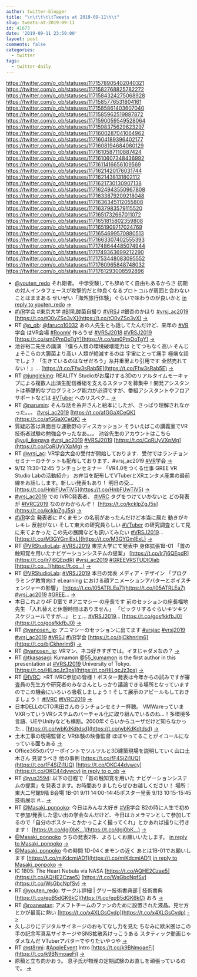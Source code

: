 ```yaml
---
author: twitter-blogger
title: "\n\t\t\t\tTweets at 2019-09-11\t\t"
slug: tweets-at-2019-09-11
id: 41673
date: '2019-09-11 23:59:00'
layout: post
comments: false
categories:
  - twitter
tags:
  - twitter-daily
---
```


https://twitter.com/o_ob/statuses/1171578905402040321 https://twitter.com/o_ob/statuses/1171582768825782272 https://twitter.com/o_ob/statuses/1171584324275068928 https://twitter.com/o_ob/statuses/1171585776531804161 https://twitter.com/o_ob/statuses/1171585861403607040 https://twitter.com/o_ob/statuses/1171585962519887872 https://twitter.com/o_ob/statuses/1171590059549528064 https://twitter.com/o_ob/statuses/1171598375629623297 https://twitter.com/o_ob/statuses/1171600287041064962 https://twitter.com/o_ob/statuses/1171604189396402177 https://twitter.com/o_ob/statuses/1171608194684080129 https://twitter.com/o_ob/statuses/1171610587110887424 https://twitter.com/o_ob/statuses/1171610607348436992 https://twitter.com/o_ob/statuses/1171611416656109569 https://twitter.com/o_ob/statuses/1171621420176031744 https://twitter.com/o_ob/statuses/1171621438131802112 https://twitter.com/o_ob/statuses/1171621730130907138 https://twitter.com/o_ob/statuses/1171624943550967808 https://twitter.com/o_ob/statuses/1171633879209218048 https://twitter.com/o_ob/statuses/1171636345112055808 https://twitter.com/o_ob/statuses/1171637983579115520 https://twitter.com/o_ob/statuses/1171651732667011072 https://twitter.com/o_ob/statuses/1171651815802359808 https://twitter.com/o_ob/statuses/1171651909717024769 https://twitter.com/o_ob/statuses/1171654699570880513 https://twitter.com/o_ob/statuses/1171663307402555393 https://twitter.com/o_ob/statuses/1171748644485074944 https://twitter.com/o_ob/statuses/1171749363699212290 https://twitter.com/o_ob/statuses/1171753448083095552 https://twitter.com/o_ob/statuses/1171760965848748032 https://twitter.com/o_ob/statuses/1171761293008592896  

*   [@youten_redo](https://twitter.com/youten_redo) それ剛者。 中学受験しても辞めてく自由もあるからさ 初期の対人インタフェースが攻撃的だと仲良くなるプロトコルが周囲と合わないことはままある せいぜい「海外旅行体験」ぐらいで味わうのが良いかと [in reply to youten_redo](https://twitter.com/youten_redo/statuses/1171566240902500352) [->](https://twitter.com/o_ob/statuses/1171578905402040321)
*   [#VR](https://twitter.com/search?q=%23VR&src=hash)学会 #東京大学 [#B1](https://twitter.com/search?q=%23B1&src=hash)乳酸菌自撮り [#VRSJ](https://twitter.com/search?q=%23VRSJ&src=hash) #銀杏のかほり [#vrsj_ac2019](https://twitter.com/search?q=%23vrsj_ac2019&src=hash) [https://t.co/tO0vZSo3vX](https://t.co/tO0vZSo3vX) [->](https://twitter.com/o_ob/statuses/1171582768825782272)
*   RT [@o_ob](https://twitter.com/o_ob): [@faruco10032](https://twitter.com/faruco10032) あの人先生とも話してたんだけど、来年の [#VR](https://twitter.com/search?q=%23VR&src=hash)学会 はVR会場 [#RoomV](https://twitter.com/search?q=%23RoomV&src=hash) 作ろうぜ [#VRSJ2018](https://twitter.com/search?q=%23VRSJ2018&src=hash) [#VRSJ2019](https://twitter.com/search?q=%23VRSJ2019&src=hash) [https://t.co/sm0PmOoTgY](https://t.co/sm0PmOoTgY) [->](https://twitter.com/o_ob/statuses/1171584324275068928)
*   池谷裕二先生の講演 『僕ら人類の環境破壊能力は とてつもなく高い そんじょそこらの大腸菌より高い 人類が絶滅するのは 宇宙にとって痛手 極端な話でしょ？ 「生きているのはなぜだろう」糸井重里より引用です 全然売れてない！』… [https://t.co/Ffw3sRab5E](https://t.co/Ffw3sRab5E) [->](https://twitter.com/o_ob/statuses/1171585776531804161)
*   RT [@jungleking](https://twitter.com/jungleking): REALITY Studioがお届けする3Dのリアルタイムモーキャプによる複数人出演生配信番組を支えるスタッフを募集中！開発アシスタントは基礎的なプログラミング能力が必須ですが、番組アシスタントやフロアサポートなどは [#VTuber](https://twitter.com/search?q=%23VTuber&src=hash) へのリスペク… [->](https://twitter.com/o_ob/statuses/1171585861403607040)
*   RT [@narumin](https://twitter.com/narumin): そんな話を糸井さんと絵本にしたが、さっぱり理解されなかった。。。 [#vrsj_ac2019](https://twitter.com/search?q=%23vrsj_ac2019&src=hash) [https://t.co/afGGaXCeQK](https://t.co/afGGaXCeQK) [->](https://twitter.com/o_ob/statuses/1171585962519887872)
*   質疑応答は真面目な運動野のディスカッション そういえばこの講義室でVR技術者試験の勉強会やったなあ。。。 池谷先生のアカウントはこちら [@yuji_ikegaya](https://twitter.com/yuji_ikegaya) [#vrsj_ac2019](https://twitter.com/search?q=%23vrsj_ac2019&src=hash) [#VRSJ2019](https://twitter.com/search?q=%23VRSJ2019&src=hash) [https://t.co/CoRUyVXpMg](https://t.co/CoRUyVXpMg) [->](https://twitter.com/o_ob/statuses/1171590059549528064)
*   RT [@vrsj_ac](https://twitter.com/vrsj_ac): VR学会大会の受付が開始しております．受付ではランチョンセミナーのチケットも配布しております．#vrsj_ac2019 [#VR](https://twitter.com/search?q=%23VR&src=hash)学会 [->](https://twitter.com/o_ob/statuses/1171598375629623297)
*   9/12 11:30-12:45 ランチョンセミナー 「VR4.0をつくる仕事 GREE VR Studio Labの活動紹介」 お弁当を配布してVTuberとXRエンタメ産業の最前線をお話しします。新しい発表もあり！ 明日の受… [https://t.co/HnbFUwTiV5](https://t.co/HnbFUwTiV5) [->](https://twitter.com/o_ob/statuses/1171600287041064962)
*   [#vrsj_ac2019](https://twitter.com/search?q=%23vrsj_ac2019&src=hash) での IVRC発表者、 [#IVRC](https://twitter.com/search?q=%23IVRC&src=hash) タグをつけていかないと どの発表が [#IVRC2019](https://twitter.com/search?q=%23IVRC2019&src=hash) なのかわからんぞ！ [https://t.co/kcklpZgJ5s](https://t.co/kcklpZgJ5s) [->](https://twitter.com/o_ob/statuses/1171604189396402177)
*   [#VR](https://twitter.com/search?q=%23VR&src=hash)学会 発表者に #くまモン の名前があったんだけど本当に居た 動きがキレキレ 反射がない そして東大の研究員らしい [#VTuber](https://twitter.com/search?q=%23VTuber&src=hash) の研究調査として見に来てよかった この先の展開なども訊いてみたい [#VRSJ2019](https://twitter.com/search?q=%23VRSJ2019&src=hash)… [https://t.co/M3GYGmlExL](https://t.co/M3GYGmlExL) [->](https://twitter.com/o_ob/statuses/1171608194684080129)
*   RT [@VRStudioLab](https://twitter.com/VRStudioLab): [#VRSJ2019](https://twitter.com/search?q=%23VRSJ2019&src=hash) 東京大学にて発表中 身体拡張1B-01 「首の触知覚を用いたナビゲーションシステムの提案」 [https://t.co/Ir7j6QEpdR](https://t.co/Ir7j6QEpdR) [#vrsj_ac2019](https://twitter.com/search?q=%23vrsj_ac2019&src=hash) [#GREEVRSTUDIOlab](https://twitter.com/search?q=%23GREEVRSTUDIOlab&src=hash) [https://t.co…](https://t.co…) [->](https://twitter.com/o_ob/statuses/1171610587110887424)
*   RT [@VRStudioLab](https://twitter.com/VRStudioLab): [#VRSJ2019](https://twitter.com/search?q=%23VRSJ2019&src=hash) 本日の発表 メディア・デザイン 「プログラミング教育向け eLearning における顔アニメーションアバターとボイスチェンジャーの影響」 [https://t.co/l05ATRLEa7](https://t.co/l05ATRLEa7) [#vrsj_ac2019](https://twitter.com/search?q=%23vrsj_ac2019&src=hash) [#GREE](https://twitter.com/search?q=%23GREE&src=hash)… [->](https://twitter.com/o_ob/statuses/1171610607348436992)
*   本日これより4F D室で #アニマシー の座長です 前のセッションの座長福地先生 「入れ替えと休憩時間はありません」 「ビックリするぐらいキツキツスケジュールですが...」 ヒェ... [#VRSJ2019](https://twitter.com/search?q=%23VRSJ2019&src=hash)… [https://t.co/gosfkkfbJ0](https://t.co/gosfkkfbJ0) [->](https://twitter.com/o_ob/statuses/1171611416656109569)
*   RT [@yanosen_jp](https://twitter.com/yanosen_jp): アニマシーのセッションに出てます [#vrsjac](https://twitter.com/search?q=%23vrsjac&src=hash) [#vrsj2019](https://twitter.com/search?q=%23vrsj2019&src=hash) [#vrsj_ac2019](https://twitter.com/search?q=%23vrsj_ac2019&src=hash) [#VRSJ](https://twitter.com/search?q=%23VRSJ&src=hash) [#VR](https://twitter.com/search?q=%23VR&src=hash)学会 [https://t.co/bjCkhnrlm6](https://t.co/bjCkhnrlm6) [->](https://twitter.com/o_ob/statuses/1171621420176031744)
*   RT [@yanosen_jp](https://twitter.com/yanosen_jp): VRマン、ネコ好きすぎでは。イヌじゃダメなの？ [->](https://twitter.com/o_ob/statuses/1171621438131802112)
*   RT [@tkasasagi](https://twitter.com/tkasasagi): Kumamon [@55_kumamon](https://twitter.com/55_kumamon) is the first author in this presentation at [#VRSJ2019](https://twitter.com/search?q=%23VRSJ2019&src=hash) University of Tokyo. [https://t.co/HiLqcJz3ps](https://t.co/HiLqcJz3ps) [->](https://twitter.com/o_ob/statuses/1171621730130907138)
*   RT [@IVRC](https://twitter.com/IVRC): >RT IVRC参加の皆様！ポスター発表は今年からの試みですが審査員の先生方や研究者のみなさんとしっかり議論できる場所となっていますのでこの機会にいろいろ吸収しましょう！そして展示のアピールもしておきましょう！ [#IVRC](https://twitter.com/search?q=%23IVRC&src=hash) [#IVRC2019](https://twitter.com/search?q=%23IVRC2019&src=hash) [->](https://twitter.com/o_ob/statuses/1171624943550967808)
*   日本DELLのCTO黒田さんのランチョンセミナー拝聴。 VMWareっていまVXRっていうVRシステムのバーチャル化に取り組んでいるのね...！多環境多言語、UEやUnityなども横断。2000年ぐらいからユーザだけど知らなかった… [https://t.co/wbKdKdtdsd](https://t.co/wbKdKdtdsd) [->](https://twitter.com/o_ob/statuses/1171633879209218048)
*   土木工事の現場監督と VR体験の映像監督 ほぼやってることがイコールになっている面もある [->](https://twitter.com/o_ob/statuses/1171636345112055808)
*   Office365のパワーポイントでツルツルと3D建築現場を説明していく山口土木さん 見習うべき 他の事例 [https://t.co/fF4SjZi1UQ](https://t.co/fF4SjZi1UQ) [https://t.co/OKC44dvwcy](https://t.co/OKC44dvwcy) [in reply to o_ob](https://twitter.com/o_ob/statuses/1171633879209218048) [->](https://twitter.com/o_ob/statuses/1171637983579115520)
*   RT [@yus3594](https://twitter.com/yus3594): 以下の日程で「首の触知覚を用いた ナビゲーションシステムの提案」を発表さます。お時間ありましたらぜひお越しください！ 場所：東大二号館9階 B会場 1B-01 9/11 14:00-14:45ポスター発表 9/13 10:15-15:45技術展示 #… [->](https://twitter.com/o_ob/statuses/1171651732667011072)
*   RT [@Masaki_ponpoko](https://twitter.com/Masaki_ponpoko): 今日はみんな大好き [#VR](https://twitter.com/search?q=%23VR&src=hash)学会 B2の時に人生で初めて参加/発表した思い出の学会なんだけど、今日はカメラマンとして参加してるので「自分のポスターとかかっこよく撮ってくれ」とかあれば撮りに行きます！ [https://t.co/dgi0bK…](https://t.co/dgi0bK…) [->](https://twitter.com/o_ob/statuses/1171651815802359808)
*   [@Masaki_ponpoko](https://twitter.com/Masaki_ponpoko) うちの発表2件、よろしくお願いいたします。 [in reply to Masaki_ponpoko](https://twitter.com/Masaki_ponpoko/statuses/1171647219973279744) [->](https://twitter.com/o_ob/statuses/1171651909717024769)
*   [@Masaki_ponpoko](https://twitter.com/Masaki_ponpoko) 今の時間 1D-04くまモンの近く あとは1B-01でお願いします [https://t.co/miKdcmiAD1](https://t.co/miKdcmiAD1) [in reply to Masaki_ponpoko](https://twitter.com/Masaki_ponpoko/statuses/1171653715587207168) [->](https://twitter.com/o_ob/statuses/1171654699570880513)
*   IC 1805: The Heart Nebula via NASA [https://t.co/AQHE2Czae5](https://t.co/AQHE2Czae5) [https://t.co/WsGbcNpfSv](https://t.co/WsGbcNpfSv) [->](https://twitter.com/o_ob/statuses/1171663307402555393)
*   RT [@youten_redo](https://twitter.com/youten_redo): サークル詳細 | グリー技術書典部 | 技術書典 [https://t.co/epB5dGK6kC](https://t.co/epB5dGK6kC) おろ [->](https://twitter.com/o_ob/statuses/1171748644485074944)
*   RT [@roaneatan](https://twitter.com/roaneatan): アメフトチームのファンのために設置された液晶。見せ方とかが最高に熱い [https://t.co/x4XLGsCvdp](https://t.co/x4XLGsCvdp) [->](https://twitter.com/o_ob/statuses/1171749363699212290)
*   久しぶりにデジタルサイネージのおもてなし力を見た ちなみに欧米圏はこの手の記念写真系サイネージやSNS拡散系けっこうある スタティック動画じゃダメなんだ VTuberアバターでやりたいやつや [->](https://twitter.com/o_ob/statuses/1171753448083095552)
*   RT [@st8rmi](https://twitter.com/st8rmi): [#AppleEvent](https://twitter.com/search?q=%23AppleEvent&src=hash) Intro [https://t.co/k9BNmoaeFi](https://t.co/k9BNmoaeFi) [->](https://twitter.com/o_ob/statuses/1171760965848748032)
*   原稿と立ち向かおう。 息子氏が物理の定期試験のお直しを頑張っているので。 [->](https://twitter.com/o_ob/statuses/1171761293008592896)